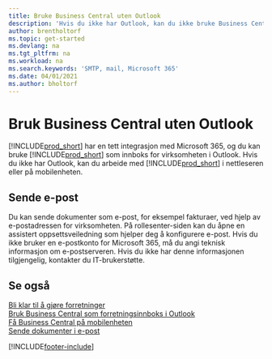 ```yaml
---
title: Bruke Business Central uten Outlook
description: 'Hvis du ikke har Outlook, kan du ikke bruke Business Central som innboks for virksomheten i Outlook, men du kan arbeide i en nettleser eller på den mobile enheten.'
author: brentholtorf
ms.topic: get-started
ms.devlang: na
ms.tgt_pltfrm: na
ms.workload: na
ms.search.keywords: 'SMTP, mail, Microsoft 365'
ms.date: 04/01/2021
ms.author: bholtorf
---
```

# <a name="use-business-central-without-outlook"></a>Bruk Business Central uten Outlook
[!INCLUDE[prod_short](includes/prod_short.md)] har en tett integrasjon med Microsoft 365, og du kan bruke [!INCLUDE[prod_short](includes/prod_short.md)] som innboks for virksomheten i Outlook. Hvis du ikke har Outlook, kan du arbeide med [!INCLUDE[prod_short](includes/prod_short.md)] i nettleseren eller på mobilenheten.  

## <a name="sending-email"></a>Sende e-post
Du kan sende dokumenter som e-post, for eksempel fakturaer, ved hjelp av e-postadressen for virksomheten. På rollesenter-siden kan du åpne en assistert oppsettsveiledning som hjelper deg å konfigurere e-post. Hvis du ikke bruker en e-postkonto for Microsoft 365, må du angi teknisk informasjon om e-postserveren. Hvis du ikke har denne informasjonen tilgjengelig, kontakter du IT-brukerstøtte.  


## <a name="see-also"></a>Se også
[Bli klar til å gjøre forretninger](ui-get-ready-business.md)  
[Bruk Business Central som forretningsinnboks i Outlook](admin-outlook.md)  
[Få Business Central på mobilenheten](install-mobile-app.md)  
[Sende dokumenter i e-post](ui-how-send-documents-email.md)


[!INCLUDE[footer-include](includes/footer-banner.md)]
